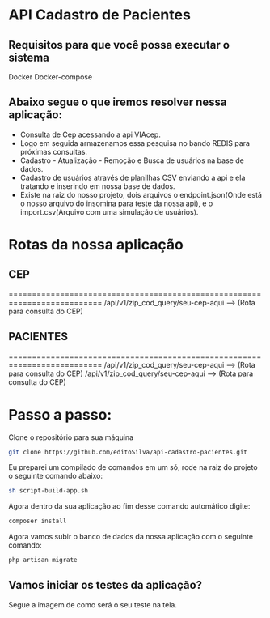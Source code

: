 
# API Cadastro de Pacientes


## Requisitos para que você possa executar o sistema

Docker
Docker-compose

## Abaixo segue o que iremos resolver nessa aplicação:

- Consulta de Cep acessando a api VIAcep.
- Logo em seguida armazenamos essa pesquisa no bando REDIS para próximas consultas.
- Cadastro - Atualização - Remoção e Busca de usuários na base de dados.
- Cadastro de usuários através de planilhas CSV enviando a api e ela tratando e inserindo em nossa base de dados.
- Existe na raiz do nosso projeto, dois arquivos o endpoint.json(Onde está o 
nosso arquivo do insomina para teste da nossa api), e o 
import.csv(Arquivo com uma simulação de usuários).


# Rotas da nossa aplicação


## CEP
==========================================================================
/api/v1/zip_cod_query/seu-cep-aqui  --> (Rota para consulta do CEP)

## PACIENTES
==========================================================================
/api/v1/zip_cod_query/seu-cep-aqui  --> (Rota para consulta do CEP)
/api/v1/zip_cod_query/seu-cep-aqui  --> (Rota para consulta do CEP)

# Passo a passo:

Clone o repositório para sua máquina 

```sh
git clone https://github.com/editoSilva/api-cadastro-pacientes.git

```

Eu preparei um compilado de comandos em um só, rode na raiz do projeto o seguinte comando abaixo:


```sh
sh script-build-app.sh 
```

Agora dentro da sua aplicação ao fim desse comando automático digite:

```sh
composer install
```

Agora vamos subir o banco de dados da nossa aplicação com o seguinte comando:

```sh
php artisan migrate
```

## Vamos iniciar os testes da aplicação?

Segue a imagem de como será o seu teste na tela.



